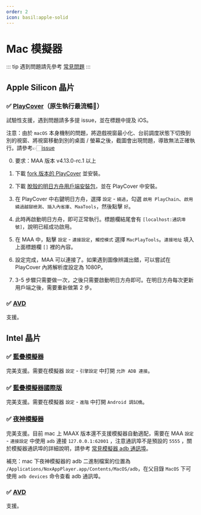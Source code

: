 ```yaml
---
order: 2
icon: basil:apple-solid
---
```

# Mac 模擬器

::: tip
遇到問題請先參考 [常見問題](../faq.md)
:::

## Apple Silicon 晶片

### ✅ [PlayCover](https://playcover.io)（原生執行最流暢🚀）

試驗性支援，遇到問題請多多提 issue，並在標題中提及 iOS。

注意：由於 `macOS` 本身機制的問題，將遊戲視窗最小化、台前調度狀態下切換到別的視窗、將視窗移動到別的桌面 / 螢幕之後，截圖會出現問題，導致無法正確執行。請參考👉🏻️[issue](https://github.com/MaaAssistantArknights/MaaAssistantArknights/issues/4371#issuecomment-1527977512)

0. 要求：MAA 版本 v4.13.0-rc.1 以上

1. 下載 [fork 版本的 PlayCover](https://github.com/hguandl/PlayCover/releases) 並安裝。

2. 下載 [脫殼的明日方舟用戶端安裝包](https://decrypt.day/app/id1454663939)，並在 PlayCover 中安裝。

3. 在 PlayCover 中右鍵明日方舟，選擇 `設定` - `繞過`，勾選 `啟用 PlayChain`、`啟用繞過越獄檢測`、`插入內省庫`、`MaaTools`，然後點擊 `好`。

4. 此時再啟動明日方舟，即可正常執行。標題欄結尾會有 `[localhost:通訊埠號]`，說明已經成功啟用。

5. 在 MAA 中，點擊 `設定` - `連接設定`，`觸控模式` 選擇 `MacPlayTools`。`連接地址` 填入上面標題欄 `[]` 裡的內容。

6. 設定完成，MAA 可以連接了。如果遇到圖像辨識出錯，可以嘗試在 PlayCover 內將解析度設定為 1080P。

7. 3-5 步驟只需要做一次，之後只需要啟動明日方舟即可。在明日方舟每次更新用戶端之後，需要重新做第 2 步。

### ✅ [AVD](https://developer.android.com/studio/run/managing-avds)

支援。

## Intel 晶片

### ✅ [藍疊模擬器](https://www.bluestacks.cn/)

完美支援。需要在模擬器 `設定` - `引擎設定` 中打開 `允許 ADB 連接`。

### ✅ [藍疊模擬器國際版](https://www.bluestacks.com/tw/index.html)

完美支援。需要在模擬器 `設定` - `進階` 中打開 `Android 調試橋`。

### ✅ [夜神模擬器](https://www.yeshen.com/)

完美支援。目前 mac 上 MAAX 版本還不支援模擬器自動適配，需要在 MAA `設定` - `連接設定` 中使用 `adb` 連接 `127.0.0.1:62001` ，注意通訊埠不是預設的 `5555` ，關於模擬器通訊埠的詳細說明，請參考 [常見模擬器 adb 通訊埠](../faq.md#常見安卓模擬器adb通訊埠)。

補充：mac 下夜神模擬器的 adb 二進制檔案的位置為 `/Applications/NoxAppPlayer.app/Contents/MacOS/adb`，在父目錄 `MacOS` 下可使用 `adb devices` 命令查看 adb 通訊埠。

### ✅ [AVD](https://developer.android.com/studio/run/managing-avds)

支援。

